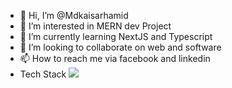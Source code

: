 - 👋 Hi, I’m @Mdkaisarhamid
- 👀 I’m interested in MERN dev Project
- 🌱 I’m currently learning NextJS and Typescript
- 💞️ I’m looking to collaborate on web and software
- 📫 How to reach me via facebook and linkedin
- Tech Stack
  <img src="https://img.shields.io/badge/-ReactJs-61DAFB?logo=react&logoColor=white&style=flat">
 

<!---
Mdkaisarhamid/Mdkaisarhamid is a ✨ special ✨ repository because its `README.md` (this file) appears on your GitHub profile.
You can click the Preview link to take a look at your changes.
--->
